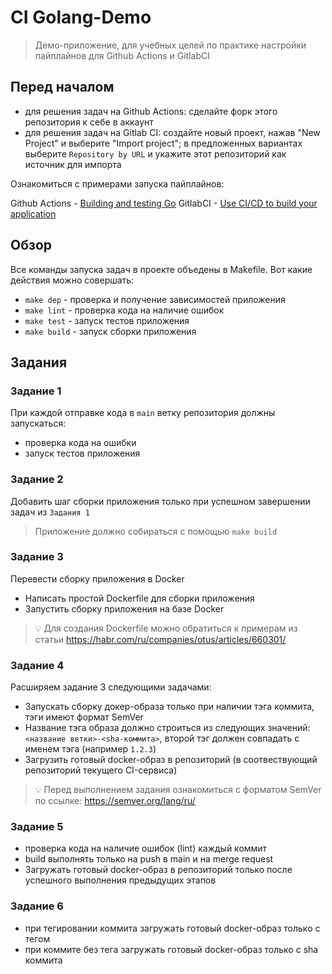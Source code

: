 # CI Golang-Demo

> Демо-приложение, для учебных целей по практике настройки пайплайнов для Github Actions и GitlabCI 

## Перед началом

- для решения задач на Github Actions: сделайте форк этого репозитория к себе в аккаунт
- для решения задач на Gitlab CI: создайте новый проект, нажав "New Project" и выберите "Import project"; в предложенных вариантах выберите `Repository by URL` и укажите этот репозиторий как источник для импорта

Ознакомиться с примерами запуска пайплайнов:

Github Actions - [Building and testing Go](https://docs.github.com/en/actions/automating-builds-and-tests/building-and-testing-go)
GitlabCI - [Use CI/CD to build your application](https://docs.gitlab.com/ee/topics/build_your_application.html)

## Обзор

Все команды запуска задач в проекте объедены в Makefile. Вот какие действия можно совершать:

- `make dep` - проверка и получение зависимостей приложения
- `make lint` - проверка кода на наличие ошибок
- `make test` - запуск тестов приложения
- `make build` - запуск сборки приложения

## Задания

### Задание 1

При каждой отправке кода в `main` ветку репозитория должны запускаться:
- проверка кода на ошибки
- запуск тестов приложения

### Задание 2

Добавить шаг сборки приложения только при успешном завершении задач из `Задания 1`

> Приложение должно собираться с помощью `make build`

### Задание 3

Перевести сборку приложения в Docker

- Написать простой Dockerfile для сборки приложения
- Запустить сборку приложения на базе Docker

> :bulb: Для создания Dockerfile можно обратиться к примерам из статьи https://habr.com/ru/companies/otus/articles/660301/

### Задание 4

Расширяем задание 3 следующими задачами:

- Запускать сборку докер-образа только при наличии тэга коммита, тэги имеют формат SemVer
- Название тэга образа должно строиться из следующих значений: `<название ветки>-<sha-коммита>`, второй тэг должен совпадать с именем тэга (например `1.2.3`)
- Загрузить готовый docker-образ в репозиторий (в соотвествующий репозиторий текущего CI-сервиса)

> :bulb: Перед выполнением задания ознакомиться с форматом SemVer по ссылке: https://semver.org/lang/ru/

### Задание 5
- проверка кода на наличие ошибок (lint) каждый коммит
- build выполнять только на push в main и на merge request
- Загружать готовый docker-образ в репозиторий только после успешного выполнения предыдущих этапов
### Задание 6
- при тегировании коммита загружать готовый docker-образ только с тегом
- при коммите без тега загружать готовый docker-образ только с sha коммита